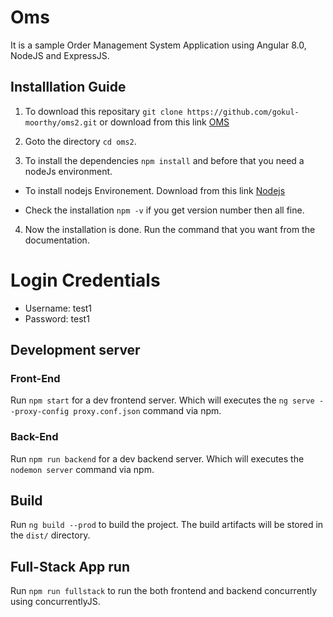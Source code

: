 # Oms
It is a sample Order Management System Application using Angular 8.0, NodeJS and ExpressJS.

## Installlation Guide

1. To download this repositary `git clone https://github.com/gokul-moorthy/oms2.git` or download from this link [OMS](https://codeload.github.com/gokul-moorthy/oms2/zip/master)

2. Goto the directory `cd oms2`.

3. To install the dependencies `npm install` and before that you need a nodeJs environment.

  * To install nodejs Environement. Download from this link [Nodejs](https://nodejs.org/dist/v10.16.0/node-v10.16.0-x64.msi)

  * Check the installation `npm -v` if you get version number then all fine.
4. Now the installation is done. Run the command that you want from the documentation.


# Login Credentials

* Username: test1
* Password: test1

## Development server
  
### Front-End
Run `npm start` for a dev frontend server. Which will executes the `ng serve --proxy-config proxy.conf.json` command via npm.

### Back-End

Run `npm run backend` for a dev backend server. Which will executes the `nodemon server` command via npm.

## Build
Run `ng build --prod` to build the project. The build artifacts will be stored in the `dist/` directory.

## Full-Stack App run

Run `npm run fullstack` to run the both frontend and backend concurrently using concurrentlyJS.
